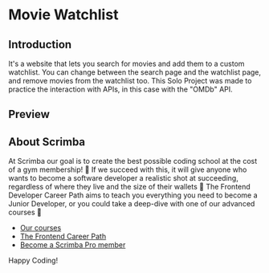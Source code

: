 # Movie Watchlist
## Introduction
It's a website that lets you search for movies and add them to a custom watchlist. You can change between the search page and the watchlist page, and remove movies from the watchlist too.
This Solo Project was made to practice the interaction with APIs, in this case with the "OMDb" API.

## Preview



## About Scrimba

At Scrimba our goal is to create the best possible coding school at the cost of a gym membership! 💜
If we succeed with this, it will give anyone who wants to become a software developer a realistic shot at succeeding, regardless of where they live and the size of their wallets 🎉
The Frontend Developer Career Path aims to teach you everything you need to become a Junior Developer, or you could take a deep-dive with one of our advanced courses 🚀

- [Our courses](https://scrimba.com/allcourses)
- [The Frontend Career Path](https://scrimba.com/learn/frontend)
- [Become a Scrimba Pro member](https://scrimba.com/pricing)

Happy Coding!
